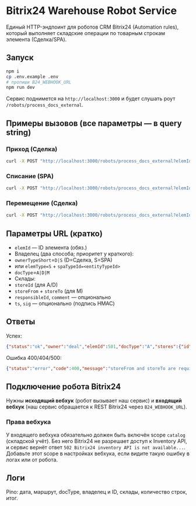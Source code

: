 # Bitrix24 Warehouse Robot Service


Единый HTTP-эндпоинт для роботов CRM Bitrix24 (Automation rules), который выполняет складские операции по товарным строкам элемента (Сделка/SPA).


## Запуск
```bash
npm i
cp .env.example .env
# пропиши B24_WEBHOOK_URL
npm run dev
```
Сервис поднимется на `http://localhost:3000` и будет слушать роут `/robots/process_docs_external`.


## Примеры вызовов (все параметры — в query string)
### Приход (Сделка)
```bash
curl -X POST "http://localhost:3000/robots/process_docs_external?elemId=501&ownerTypeShort=D&docType=A&storeId=3&responsibleId=777&comment=Receipt%20via%20robot"
```


### Списание (SPA)
```bash
curl -X POST "http://localhost:3000/robots/process_docs_external?elemId=777&elemType=S&spaTypeId=1068&docType=D&storeId=2"
```


### Перемещение (Сделка)
```bash
curl -X POST "http://localhost:3000/robots/process_docs_external?elemId=888&ownerTypeShort=D&docType=M&storeFrom=1&storeTo=2&comment=Move"
```


## Параметры URL (кратко)
- `elemId` — ID элемента (обяз.)
- Владелец (два способа; приоритет у краткого):
- `ownerTypeShort`=`D|S` (D=Сделка, S=SPA)
- или `elemType=S` + `spaTypeId=<entityTypeId>`
- `docType`=`A|D|M`
- Склады:
- `storeId` (для A/D)
- `storeFrom` + `storeTo` (для M)
- `responsibleId`, `comment` — опционально
- `ts`, `sig` — опционально (подпись HMAC)


## Ответы
Успех:
```json
{"status":"ok","owner":"deal","elemId":501,"docType":"A","stores":{"id":3},"rowsFound":3,"rowsProcessed":3,"message":"Document created: 123"}
```
Ошибка 400/404/500:
```json
{"status":"error","code":400,"message":"storeFrom and storeTo are required for docType=M"}
```


## Подключение робота Bitrix24
Нужны **исходящий вебхук** (робот вызывает наш сервис) и **входящий вебхук** (наш сервис обращается к REST Bitrix24 через `B24_WEBHOOK_URL`).


### Права вебхука
У входящего вебхука обязательно должен быть включён scope `catalog` (складской учёт). Без него Bitrix24 не разрешает доступ к Inventory API, и сервис вернёт ответ `502 Bitrix24 inventory API is not available...`. Добавьте этот scope в настройках вебхука, если видите такую ошибку в логах или от робота.


## Логи
Pino: дата, маршрут, docType, владелец и ID, склады, количество строк, итог.